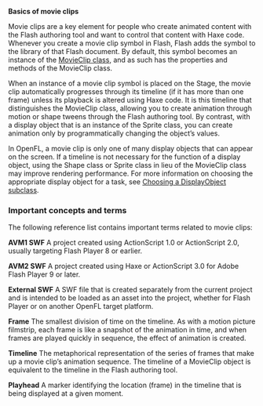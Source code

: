 
**Basics of movie clips**

Movie clips are a key element for people who create animated content with the Flash authoring tool and want to control that content with Haxe code. Whenever you create a movie clip symbol in Flash, Flash adds the symbol to the library of that Flash document. By default, this symbol becomes an instance of the [MovieClip class](http://api.openfl.org/openfl/display/MovieClip.html), and as such has the properties and methods of the MovieClip class.

When an instance of a movie clip symbol is placed on the Stage, the movie clip automatically progresses through its timeline (if it has more than one frame) unless its playback is altered using Haxe code. It is this timeline that distinguishes the MovieClip class, allowing you to create animation through motion or shape tweens through the Flash authoring tool. By contrast, with a display object that is an instance of the Sprite class, you can create animation only by programmatically changing the object’s values.

In OpenFL, a movie clip is only one of many display objects that can appear on the screen. If a timeline is not necessary for the function of a display object, using the Shape class or Sprite class in lieu of the MovieClip class may improve rendering performance. For more information on choosing the appropriate display object for a task, see [Choosing a DisplayObject subclass](/display-programming/working-with-display-objects/choosing-a-displayobject-subclass.md).

### Important concepts and terms

The following reference list contains important terms related to movie clips:

**AVM1 SWF** A project created using ActionScript 1.0 or ActionScript 2.0, usually targeting Flash Player 8 or earlier.

**AVM2 SWF** A project created using Haxe or ActionScript 3.0 for Adobe Flash Player 9 or later.

**External SWF** A SWF file that is created separately from the current project and is intended to be loaded as an asset into the project, whether for Flash Player or on another OpenFL target platform.

**Frame** The smallest division of time on the timeline. As with a motion picture filmstrip, each frame is like a snapshot of the animation in time, and when frames are played quickly in sequence, the effect of animation is created.

**Timeline** The metaphorical representation of the series of frames that make up a movie clip’s animation sequence. The timeline of a MovieClip object is equivalent to the timeline in the Flash authoring tool.

**Playhead** A marker identifying the location (frame) in the timeline that is being displayed at a given moment.